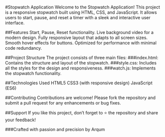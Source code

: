 #Stopwatch Application
Welcome to the Stopwatch Application! This project is a responsive stopwatch built using HTML, CSS, and JavaScript. It allows users to start, pause, and reset a timer with a sleek and interactive user interface.

##Features
Start, Pause, Reset functionality.
Live background video for a modern design.
Fully responsive layout that adapts to all screen sizes.
Smooth hover effects for buttons.
Optimized for performance with minimal code redundancy.


##Project Structure
The project consists of three main files:
###index.html: Contains the structure and layout of the stopwatch.
###style.css: Includes all the styles for the design and responsiveness.
###watch.js: Implements the stopwatch functionality.


##Technologies Used
HTML5
CSS3 (with responsive design)
JavaScript (ES6)


##Contributing
Contributions are welcome! Please fork the repository and submit a pull request for any enhancements or bug fixes.

##Support
If you like this project, don’t forget to ⭐ the repository and share your feedback!

###Crafted with passion and precision by Arqum
